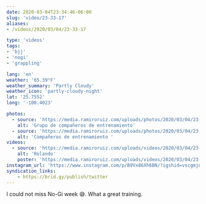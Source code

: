 ```yaml
---
date: 2020-03-04T23:34:46-06:00
slug: 'video/23-33-17'
aliases:
- /videos/2020/03/04/23-33-17

type: 'videos' 
tags:
- 'bjj'
- 'nogi'
- 'grappling'

lang: 'en'
weather: '65.39°F'
weather_summary: 'Partly Cloudy'
weather_icon: 'partly-cloudy-night'
lat: '25.7552'
long: '-100.4023'

photos:
  - source: 'https://media.ramiroruiz.com/uploads/photos/2020/03/04/23-32-37/grupo-de-compa%C3%B1eros-de-entrenamiento.jpg'
    alt: 'Grupo de compañeros de entrenamiento'
  - source: 'https://media.ramiroruiz.com/uploads/photos/2020/03/04/23-32-55/compa%C3%B1eros-de-entrenamiento-.jpg'
    alt: 'Compañeros de entrenamiento '
videos:
  - source: 'https://media.ramiroruiz.com/uploads/videos/2020/03/04/23-33-17/rolando.mp4'
    alt: 'Rolando'
    poster: 'https://media.ramiroruiz.com/uploads/videos/2020/03/04/23-33-17/poster.jpg'
instagram_url: 'https://www.instagram.com/p/B9Vx86Xh6BN/?igshid=vscgmjny51hd'
syndication_links:
    - https://brid.gy/publish/twitter
---
```

I could not miss No-Gi week 😅. 
What a great training. 

  